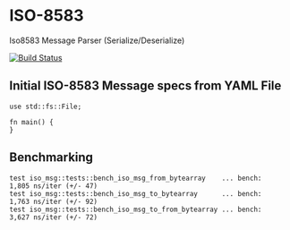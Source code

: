# ISO-8583
Iso8583 Message Parser (Serialize/Deserialize)

[![Build Status](https://travis-ci.org/rohitjoshi/iso8583.svg?branch=master)](https://travis-ci.org/rohitjoshi/iso8583)


## Initial ISO-8583 Message specs from YAML File

```
use std::fs::File;

fn main() {
}

```


## Benchmarking
```
test iso_msg::tests::bench_iso_msg_from_bytearray    ... bench:       1,805 ns/iter (+/- 47)
test iso_msg::tests::bench_iso_msg_to_bytearray      ... bench:       1,763 ns/iter (+/- 92)
test iso_msg::tests::bench_iso_msg_to_from_bytearray ... bench:       3,627 ns/iter (+/- 72)
```

